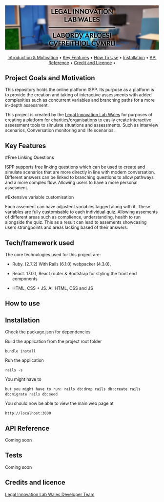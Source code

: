 <p align="center">
  <img src="logo-header-svg.jpg"<br>
</p>

<p align="center">
  <a href="#project-goals-and-motivation">Introduction & Motivation</a> •
  <a href="#key-features">Key Features</a> •
  <a href="#how-to-use">How To Use</a> •
  <a href="#installation">Installation</a> •
  <a href="#api-reference">API Reference</a> •
  <a href="#credit-and-licence">Credit and Licence</a> •
  <br>
</p>


## Project Goals and Motivation

This repository holds the online platform ISPP. Its purpose as a platform is to provide the creation and taking of interactive assessments with added complexities such as concurrent variables and branching paths for a more in-depth assessment.

This project is created by the [Legal Innovation Lab Wales](https://legaltech.wales/) for purposes of creating a platform for charities/organisations to easily create interactive assessment tools to simulate situations and assessments. Such as interview scenarios, Conversation monitoring and life scenarios.

## Key Features

#Free Linking Questions

ISPP supports free linking questions which can be used to create and simulate scenarios that are more directly in line with modern conversation. Different answers can be linked to branching questions to allow pathways and a more complex flow. Allowing users to have a more personal assesment.

#Extensive variable customisation

Each assement can have adjastent variables tagged along with it. These variables are fully customisable to each individual quiz. Allowing assements of different areas such as complience, understanding, health to run alongside the quiz. This as a result can lead to assements showcasing users strongpoints and areas lacking based of their answers. 

## Tech/framework used
The core technologies used for this project are:
* Ruby. (2.7.2) With Rails (6.1.0) webpacker (4.3.0), 

* React. 17.0.1, React router & Bootstrap for styling the front end components

* HTML, CSS + JS. All HTML, CSS and JS

## How to use


## Installation
Check the package.json for dependencies

Build the application from the project root folder

``bundle install``

Run the application

``rails -s``

You might have to 

``but you might have to run:
rails db:drop
rails db:create
rails db:migrate
rails db:seed``

You should now be able to view the main web page at 

``http://localhost:3000``

## API Reference

Coming soon

## Tests
Coming soon

## Credits and licence
[Legal Innovation Lab Wales Developer Team](https://legaltech.wales/)

